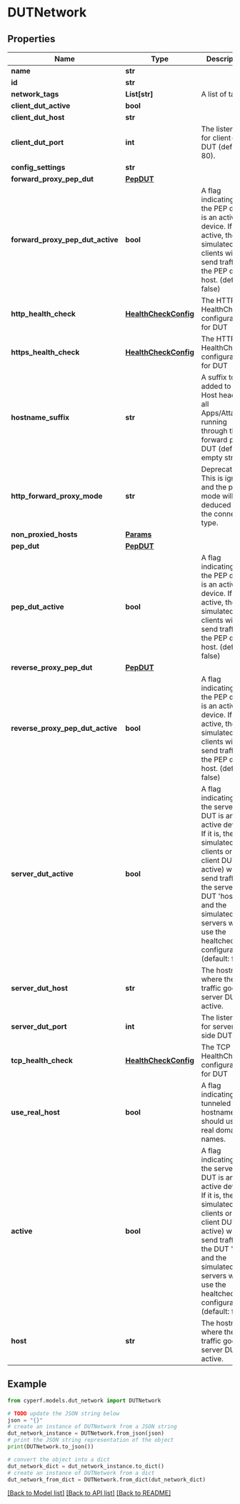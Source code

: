 # DUTNetwork


## Properties

Name | Type | Description | Notes
------------ | ------------- | ------------- | -------------
**name** | **str** |  | 
**id** | **str** |  | 
**network_tags** | **List[str]** | A list of tags. | [optional] 
**client_dut_active** | **bool** |  | [optional] 
**client_dut_host** | **str** |  | [optional] 
**client_dut_port** | **int** | The listen port for client-side DUT (default: 80). | [optional] 
**config_settings** | **str** |  | [optional] 
**forward_proxy_pep_dut** | [**PepDUT**](PepDUT.md) |  | [optional] 
**forward_proxy_pep_dut_active** | **bool** | A flag indicating if the PEP device is an active device. If active, the simulated clients will send traffic to the PEP device host. (default: false) | [optional] 
**http_health_check** | [**HealthCheckConfig**](HealthCheckConfig.md) | The HTTP HealthCheck configuration for DUT | 
**https_health_check** | [**HealthCheckConfig**](HealthCheckConfig.md) | The HTTPS HealthCheck configuration for DUT | 
**hostname_suffix** | **str** | A suffix to be added to the Host header of all Apps/Attacks running through the forward proxy DUT (default: empty string). | [optional] 
**http_forward_proxy_mode** | **str** | Deprecated. This is ignored and the proxy mode will be deduced from the connection type. | [optional] 
**non_proxied_hosts** | [**Params**](Params.md) |  | [optional] 
**pep_dut** | [**PepDUT**](PepDUT.md) |  | [optional] 
**pep_dut_active** | **bool** | A flag indicating if the PEP device is an active device. If active, the simulated clients will send traffic to the PEP device host. (default: false) | [optional] 
**reverse_proxy_pep_dut** | [**PepDUT**](PepDUT.md) |  | [optional] 
**reverse_proxy_pep_dut_active** | **bool** | A flag indicating if the PEP device is an active device. If active, the simulated clients will send traffic to the PEP device host. (default: false) | [optional] 
**server_dut_active** | **bool** | A flag indicating if the server DUT is an active device. If it is, the simulated clients or client DUT(if active) will send traffic to the server DUT &#39;host&#39;; and the simulated servers will use the healtcheck configurations. (default: false) | [optional] 
**server_dut_host** | **str** | The hostname where the traffic goes if server DUT is active. | [optional] 
**server_dut_port** | **int** | The listen port for server-side DUT | [optional] 
**tcp_health_check** | [**HealthCheckConfig**](HealthCheckConfig.md) | The TCP HealthCheck configuration for DUT | 
**use_real_host** | **bool** | A flag indicating if tunneled hostname should use real domain names. | [optional] 
**active** | **bool** | A flag indicating if the server DUT is an active device. If it is, the simulated clients or client DUT(if active) will send traffic to the DUT &#39;host&#39;; and the simulated servers will use the healtcheck configurations. (default: false) | 
**host** | **str** | The hostname where the traffic goes if server DUT is active. | [optional] 

## Example

```python
from cyperf.models.dut_network import DUTNetwork

# TODO update the JSON string below
json = "{}"
# create an instance of DUTNetwork from a JSON string
dut_network_instance = DUTNetwork.from_json(json)
# print the JSON string representation of the object
print(DUTNetwork.to_json())

# convert the object into a dict
dut_network_dict = dut_network_instance.to_dict()
# create an instance of DUTNetwork from a dict
dut_network_from_dict = DUTNetwork.from_dict(dut_network_dict)
```
[[Back to Model list]](../README.md#documentation-for-models) [[Back to API list]](../README.md#documentation-for-api-endpoints) [[Back to README]](../README.md)



